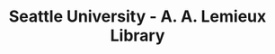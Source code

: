 ---
layout: repo
title: "Seattle University - A. A. Lemieux Library"
id: 25668
permalink: repos/25668/
---